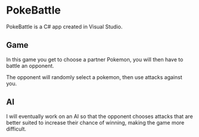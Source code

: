# PokeBattle
PokeBattle is a C# app created in Visual Studio.

## Game
In this game you get to choose a partner Pokemon, you will then have to battle an opponent.

The opponent will randomly select a pokemon, then use attacks against you.

## AI

I will eventually work on an AI so that the opponent chooses attacks that are better suited to increase their chance of winning, making the game more difficult.

